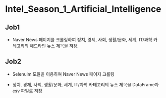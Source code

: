 # Intel_Season_1_Artificial_Intelligence

## Job1

* Naver News 페이지를 크롤링하여 정치, 경제, 사회, 생활/문화, 세계,  IT/과학 카테고리의 헤드라인 뉴스 제목을 저장. 

## Job2

* Selenuim 모듈을 이용하여 Naver News 페이지 크롤링

* 정치, 경제, 사회, 생활/문화, 세계, IT/과학 카테고리의 뉴스 제목을 DataFrame과 csv 파일로 저장
